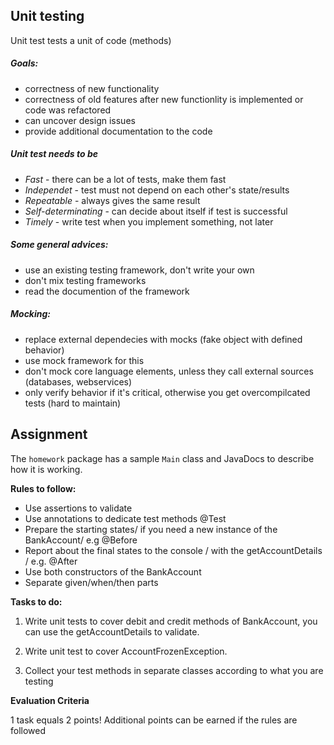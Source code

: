 ## Unit testing

Unit test tests a unit of code (methods)

##### Goals:
* correctness of new functionality
* correctness of old features after new functionlity is implemented or code was refactored
* can uncover design issues
* provide additional documentation to the code

##### Unit test needs to be
* _Fast_ - there can be a lot of tests, make them fast
* _Independet_ - test must not depend on each other's state/results
* _Repeatable_ - always gives the same result
* _Self-determinating_ - can decide about itself if test is successful
* _Timely_ - write test when you implement something, not later

##### Some general advices:
* use an existing testing framework, don't write your own
* don't mix testing frameworks
* read the documention of the framework

##### Mocking:
* replace external dependecies with mocks (fake object with defined behavior)
* use mock framework for this
* don't mock core language elements, unless they call external sources (databases, webservices)
* only verify behavior if it's critical, otherwise you get overcompilcated tests (hard to maintain)

## Assignment

The `homework` package has a sample `Main` class and JavaDocs to describe how it is working.

**Rules to follow:**
* Use assertions to validate
* Use annotations to dedicate test methods @Test
* Prepare the starting states/ if you need a new instance of the BankAccount/ e.g @Before
* Report about the final states to the console / with the getAccountDetails / e.g. @After
* Use both constructors of the BankAccount
* Separate given/when/then parts

**Tasks to do:**
1. Write unit tests to cover debit and credit methods of BankAccount, you can use the getAccountDetails to validate.

2. Write unit test to cover AccountFrozenException.

3. Collect your test methods in separate classes according to what
you are testing

**Evaluation Criteria** 

1 task equals 2 points! Additional points can be earned if the rules are followed 
